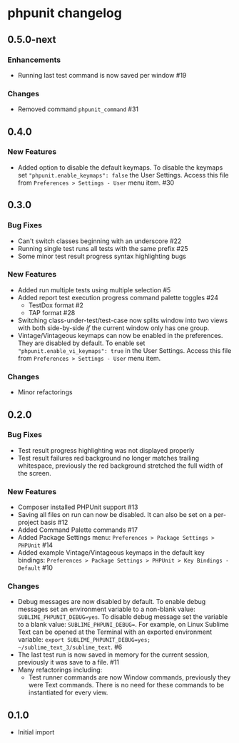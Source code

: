 # phpunit changelog

## 0.5.0-next

### Enhancements

* Running last test command is now saved per window #19

### Changes

* Removed command `phpunit_command` #31

## 0.4.0

### New Features

* Added option to disable the default keymaps. To disable the keymaps set `"phpunit.enable_keymaps": false` the User Settings. Access this file from `Preferences > Settings - User` menu item. #30

## 0.3.0

### Bug Fixes

* Can't switch classes beginning with an underscore #22
* Running single test runs all tests with the same prefix #25
* Some minor test result progress syntax highlighting bugs

### New Features

* Added run multiple tests using multiple selection #5
* Added report test execution progress command palette toggles #24
    - TestDox format #2
    - TAP format #28
* Switching class-under-test/test-case now splits window into two views with both side-by-side *if* the current window only has one group.
* Vintage/Vintageous keymaps can now be enabled in the preferences. They are disabled by default. To enable set `"phpunit.enable_vi_keymaps": true` in the User Settings. Access this file from `Preferences > Settings - User` menu item.

### Changes

* Minor refactorings

## 0.2.0

### Bug Fixes

* Test result progress highlighting was not displayed properly
* Test result failures red background no longer matches trailing whitespace, previously the red background stretched the full width of the screen.

### New Features

* Composer installed PHPUnit support #13
* Saving all files on run can now be disabled. It can also be set on a per-project basis #12
* Added Command Palette commands #17
* Added Package Settings menu: `Preferences > Package Settings > PHPUnit` #14
* Added example Vintage/Vintageous keymaps in the default key bindings: `Preferences > Package Settings > PHPUnit > Key Bindings - Default` #10

### Changes

* Debug messages are now disabled by default. To enable debug messages set an environment variable to a non-blank value: `SUBLIME_PHPUNIT_DEBUG=yes`. To disable debug message set the variable to a blank value: `SUBLIME_PHPUNI_DEBUG=`. For example, on Linux Sublime Text can be opened at the Terminal with an exported environment variable: `export SUBLIME_PHPUNIT_DEBUG=yes; ~/sublime_text_3/sublime_text`. #6
* The last test run is now saved in memory for the current session, previously it was save to a file. #11
* Many refactorings including:
    - Test runner commands are now Window commands, previously they were Text commands. There is no need for these commands to be instantiated for every view.

## 0.1.0

* Initial import
